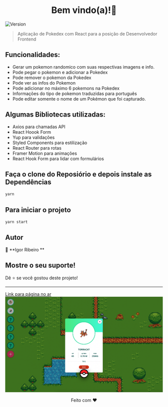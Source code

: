 <h1 align="center">Bem vindo(a)!👋</h1>
<p>
  <img alt="Version" src="https://img.shields.io/badge/version-0.1.0-blue.svg?cacheSeconds=2592000" />
</p>

> Aplicação de Pokedex com React para a posição de Desenvolvedor Frontend

## Funcionalidades:

- Gerar um pokemon randomico com suas respectivas imagens e info.
- Pode pegar o pokemon e adicionar a Pokedex 
- Pode remover o pokemon da Pokedex
- Pode ver as infos do Pokemon
- Pode adicionar no máximo 6 pokemons na Pokedex <br>
- Informações do tipo de pokemon traduzidas para português <br>
- Pode editar somente o nome de um Pokémon que foi capturado. <br>

## Algumas Bibliotecas utilizadas:

- Axios para chamadas API<br>
- React Hoook Form
- Yup para validações <br>
- Styled Components para estilização<br>
- React Router para rotas <br>
- Framer Motion para animações <br>
- React Hook Form para lidar com formulários <br>


## Faça o clone do Reposiório e depois instale as Dependências

```sh
yarn
```

## Para iniciar o projeto

```sh
yarn start
```

## Autor

👤 **Igor Ribeiro **

## Mostre o seu suporte!

Dê ⭐️ se você gostou deste projeto!

---

<a href="https://pokedex-2022.netlify.app/" alt="link podedex ftde">Link para página no ar</a> <br>
![Print Home](prints/print-pokedex.png)

<p align="center">
Feito com ❤️
</p>
